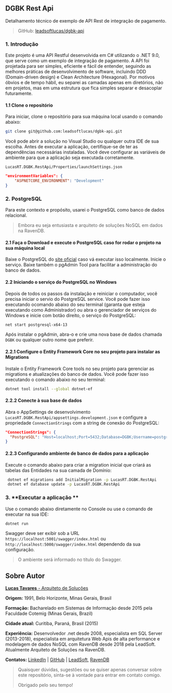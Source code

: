 ## DGBK Rest Api

Detalhamento técnico de exemplo de API Rest de integração de pagamento.

> GitHub: [leadsoftlucas/dgbk-api](https://github.com/leadsoftlucas/dgbk-api)

### 1. **Introdução**

Este projeto é uma API Restful desenvolvida em C# utilizando o .NET 9.0, que serve como um exemplo de integração de pagamento. A API foi projetada para ser simples, eficiente e fácil de entender, seguindo as melhores práticas de desenvolvimento de software, incluindo DDD (Domain-driven design) e Clean Architecture (Hexagonal). Por motivos óbvios e de tempo hábil, eu separei as camadas apenas em diretórios, não em projetos, mas em uma estrutura que fica simples separar e desacoplar futuramente.

#### 1.1 **Clone o repositório**

Para iniciar, clone o repositório para sua máquina local usando o comando abaixo:

```bash
git clone git@github.com:leadsoftlucas/dgbk-api.git
```

Você pode abrir a solução no Visual Studio ou qualquer outra IDE de sua escolha. Antes de executar a aplicação, certifique-se de ter as dependências necessárias instaladas.
Você deve configurar as variáveis de ambiente para que a aplicação seja executada corretamente.

`LucasRT.DGBK.RestApi/Properties/launchSettings.json`

```json
"environmentVariables": {
    "ASPNETCORE_ENVIRONMENT": "Development"
}
```

### 2. **PostgreSQL**

Para este contexto e propósito, usarei o PostgreSQL como banco de dados relacional.

> Embora eu seja entusiasta e arquiteto de soluções NoSQL em dados na RavenDB.

#### 2.1 **Faça o Download e execute o PostgreSQL caso for rodar o projeto na sua máquina local**

Baixe o PostgreSQL do [site oficial](https://www.postgresql.org/download/) caso vá executar isso localmente. Inicie o serviço.
Baixe também o pgAdmin Tool para facilitar a administração do banco de dados.

#### 2.2 **Iniciando o serviço do PostgreSQL no Windows**

Depois de todos os passos da instalação e reiniciar o computador, você precisa iniciar o servio do PostgreSQL service.
Você pode fazer isso executando  ocomando abaixo do seu terminal (garanta que esteja executando como Administrador) ou abra o gerenciador de serviços do Windows e inicie com botão direito, o serviço do PostgreSQL:

```bash
net start postgresql-x64-13
```

Após instalar o pgAdmin, abra-o e crie uma nova base de dados chamada `DGBK` ou qualquer outro nome que preferir.

#### 2.2.1 **Configure o Entity Framework Core no seu projeto para instalar as Migrations**

Instale o Entity Framework Core tools no seu projeto para gerenciar as migrations e atualizações do banco de dados. Você pode fazer isso executando o comando abaixo no seu terminal:

```bash
dotnet tool install --global dotnet-ef
```

#### 2.2.2 **Conecte à sua base de dados**

Abra o AppSettings de desenvolvimento `LucasRT.DGBK.RestApi/appsettings.development.json` e configure a propriedade `ConnectionStrings` com a string de conexão do PostgreSQL:

```json
"ConnectionStrings": {
  "PostgreSQL": "Host=localhost;Port=5432;Database=DGBK;Username=postgres;Password=admin;"
}
```

#### 2.2.3 **Configurando ambiente de banco de dados para a aplicação**

Execute o comando abaixo para criar a migration inicial que criará as tabelas das Entidades na sua camada de Domínio:

```bash	
 dotnet ef migrations add InitialMigration -p LucasRT.DGBK.RestApi
 dotnet ef database update -p LucasRT.DGBK.RestApi
```

### 3. **Executar a aplicação **
Use o comando abaixo diretamente no Console ou use o comando de executar na sua IDE:

```bash
dotnet run
```

Swagger deve ser exibir sob a URL `https://localhost:5001/swagger/index.html` ou `http://localhost:5000/swagger/index.html` dependendo da sua configuração.

> O ambiente será informado no título do Swagger.

## **Sobre Autor**

[**Lucas Tavares** - Arquiteto de Soluções](https://www.linkedin.com/in/lucasrtavares/) 

**Origem:** 1991, Belo Horizonte, Minas Gerais, Brasil

**Formação:** Bacharelado em Sistemas de Informação desde 2015 pela Faculdade Cotemig (Minas Gerais, Brazil)

**Cidade atual:** Curitiba, Paraná, Brasil (2015)

**Experiência:** Desenvolvedor .net desde 2008, especialista em SQL Server (2013-2018), especialista em arquitetura Web Apis de alta performance e modelagem de dados NoSQL com RavenDB desde 2018 pela LeadSoft. Atualmente Arquiteto de Soluções na RavenDB.

**Contatos:** [LinkedIn](https://www.linkedin.com/in/lucasrtavares/) | [GitHub](https://github.com/leadsoftlucas) | [LeadSoft](mailto:lucas@leadsoft.inf.br), [RavenDB](mailto:lucas.tavares@ravendb.net)


> Quaisquer dúvidas, sugestões ou se quiser apenas conversar sobre este repositório, sinta-se à vontade para entrar em contato comigo.
>
> Obrigado pelo seu tempo!